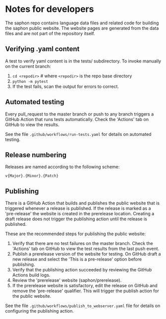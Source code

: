 # Notes for developers

The saphon repo contains language data files and related code for building
the saphon public website. The website pages are generated from the data files
and are not part of the repository itself.

## Verifying .yaml content

A test to verify yaml content is in the tests/ subdirectory. To invoke
manually on the current branch:

1. `cd <repodir>`    # where `<repodir>` is the repo base directory
1. `python -m pytest`
1. If the test fails, scan the output for errors to correct.

## Automated testing

Every pull\_request to the master branch or push to any branch triggers a
GitHub Action that runs tests automatically. Check the 'Actions' tab on
GitHub to view the results.

See the file `.github/workflows/run-tests.yaml` for details on automated
testing.

## Release numbering

Releases are named according to the following scheme:

`v{Major}.{Minor}.{Patch}`

## Publishing

There is a GitHub Action that builds and publishes the public website that is
triggered whenever a release is published. If the release is marked as a
'pre-release' the website is created in the prerelease location. Creating a
draft release does not trigger the publishing action until the release is
published.

These are the recommended steps for publishing the public website:

1. Verify that there are no test failures on the master branch. Check the
'Actions' tab on GitHub to view the test results from the last push event.
1. Publish a prerelease version of the website for testing. On
GitHub draft a new release and select the 'This is a pre-release' option
before publishing.
1. Verify that the publishing action succeeded by reviewing the GitHub
Actions build logs.
1. Review the 'prerelease' website (saphon/prerelease).
1. If the prerelease website is satisfactory, edit the release on GitHub
and remove the 'pre-release' qualifier. This will trigger the publish
action for the public website.

See the file `.github/workflows/publish_to_webserver.yaml` file for details
on configuring the publishing action.
